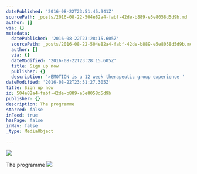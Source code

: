 ```yaml
---
datePublished: '2016-08-22T23:51:45.941Z'
sourcePath: _posts/2016-08-22-504e82a4-fabf-42de-b889-e5e8058d5d9b.md
author: []
via: {}
metadata:
  datePublished: '2016-08-22T23:28:15.605Z'
  sourcePath: _posts/2016-08-22-504e82a4-fabf-42de-b889-e5e8058d5d9b.md
  author: []
  via: {}
  dateModified: '2016-08-22T23:28:15.605Z'
  title: Sign up now
  publisher: {}
  description: '>EMOTION is a 12 week therapeutic group experience '
dateModified: '2016-08-22T23:51:27.305Z'
title: Sign up now
id: 504e82a4-fabf-42de-b889-e5e8058d5d9b
publisher: {}
description: The programme
starred: false
inFeed: true
hasPage: false
inNav: false
_type: MediaObject

---
```

![ ](https://the-grid-user-content.s3-us-west-2.amazonaws.com/6ae24f76-7dd0-486c-b859-7c254816f64c.jpg)

The programme
![](https://the-grid-user-content.s3-us-west-2.amazonaws.com/f5ecc5a0-4bc6-4790-b421-3d8fd50af5e5.jpg)